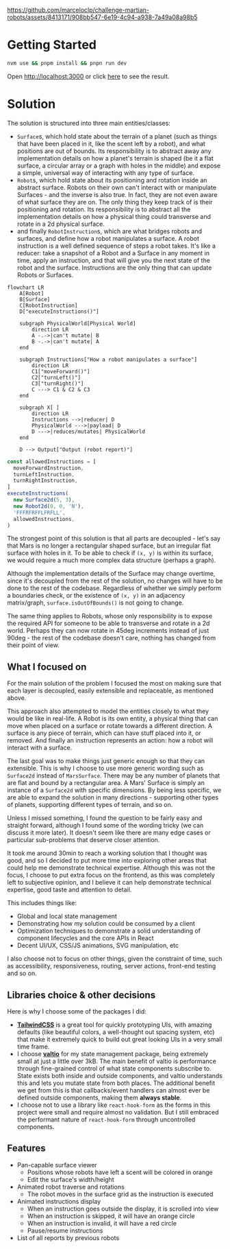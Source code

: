 

https://github.com/marceloclp/challenge-martian-robots/assets/8413171/908bb547-6e19-4c94-a938-7a49a08a98b5



# Getting Started

```bash
nvm use && pnpm install && pnpn run dev
```

Open [http://localhost:3000](http://localhost:3000) or click [here](https://challenge-martian-robots.vercel.app/) to see the result.

# Solution

The solution is structured into three main entities/classes:

- `Surface`s, which hold state about the terrain of a planet (such as things
  that have been placed in it, like the scent left by a robot), and what
  positions are out of bounds. Its responsibility is to abstract away any implementation
  details on how a planet's terrain is shaped (be it a flat surface, a circular
  array or a graph with holes in the middle) and expose a simple, universal way
  of interacting with any type of surface.
- `Robot`s, which hold state about its positioning and rotation inside an abstract
  surface. Robots on their own can't interact with or manipulate Surfaces - and
  the inverse is also true. In fact, they are not even aware of what surface they
  are on. The only thing they keep track of is their positioning and rotation.
  Its responsibility is to abstract all the implementation details on how a
  physical thing could transverse and rotate in a 2d physical surface.
- and finally `RobotInstruction`s, which are what bridges robots and surfaces,
  and define how a robot manipulates a surface. A robot instruction is a well
  defined sequence of steps a robot takes. It's like a reducer: take a snapshot
  of a Robot and a Surface in any moment in time, apply an instruction, and that
  will give you the next state of the robot and the surface. Instructions are
  the only thing that can update Robots or Surfaces.

```mermaid
flowchart LR
    A[Robot]
    B[Surface]
    C[RobotInstruction]
    D["executeInstructions()"]
    
    subgraph PhysicalWorld[Physical World]
        direction LR
        A -.->|can't mutate| B
        B -.->|can't mutate| A
    end

    subgraph Instructions["How a robot manipulates a surface"]
        direction LR
        C1["moveForward()"]
        C2["turnLeft()"]
        C3["turnRight()"]
        C ---> C1 & C2 & C3
    end

    subgraph X[ ]
        direction LR
        Instructions -->|reducer| D
        PhysicalWorld --->|payload| D
        D --->|reduces/mutates| PhysicalWorld
    end

    D --> Output["Output (robot report)"]
```

```ts
const allowedInstructions = [
  moveForwardInstruction,
  turnLeftInstruction,
  turnRightInstruction,
]
executeInstructions(
  new Surface2d(5, 3),
  new Robot2d(0, 0, 'N'),
  'FFFRFRFFLFRFLL',
  allowedInstructions,
)
```

The strongest point of this solution is that all parts are decoupled - let's say
that Mars is no longer a rectangular shaped surface, but an irregular flat
surface with holes in it. To be able to check if `(x, y)` is within its surface,
we would require a much more complex data structure (perhaps a graph).

Although the implementation details of the Surface may change overtime, since it's
decoupled from the rest of the solution, no changes will have to be done to the
rest of the codebase. Regardless of whether we simply perform a boundaries check,
or the existence of `(x, y)` in an adjacency matrix/graph, `surface.isOutOfBounds()`
is not going to change.

The same thing applies to Robots, whose only responsibility is to expose the
required API for someone to be able to transverse and rotate in a 2d world.
Perhaps they can now rotate in 45deg increments instead of just 90deg - the rest
of the codebase doesn't care, nothing has changed from their point of view.

## What I focused on

For the main solution of the problem I focused the most on making sure that
each layer is decoupled, easily extensible and replaceable, as mentioned above.

This approach also attempted to model the entities closely to what they would be
like in real-life. A Robot is its own entity, a physical thing that can move
when placed on a surface or rotate towards a different direction. A surface is
any piece of terrain, which can have stuff placed into it, or removed. And finally
an instruction represents an action: how a robot will interact with a surface.

The last goal was to make things just generic enough so that they can extensible.
This is why I choose to use more generic wording such as `Surface2d` instead of
`MarsSurface`. There may be any number of planets that are flat and bound by a
rectangular area. A Mars' Surface is simply an instance of a `Surface2d` with
specific dimensions. By being less specific, we are able to expand the solution
in many directions - supporting other types of planets, supporting different types
of terrain, and so on.

Unless I missed something, I found the question to be fairly easy and straight
forward, although I found some of the wording tricky (we can discuss it more later).
It doesn't seem like there are many edge cases or particular sub-problems that
deserve closer attention.

It took me around 30min to reach a working solution that I thought was good, and
so I decided to put more time into exploring other areas that could help me
demonstrate technical expertise. Although this was not the focus, I choose to
put extra focus on the frontend, as this was completely left to subjective opinion,
and I believe it can help demonstrate technical expertise, good taste and attention
to detail.

This includes things like:

- Global and local state management
- Demonstrating how my solution could be consumed by a client
- Optimization techniques to demonstrate a solid understanding of component
  lifecycles and the core APIs in React
- Decent UI/UX, CSS/JS animations, SVG manipulation, etc

I also choose not to focus on other things, given the constraint of time, such
as accessibility, responsiveness, routing, server actions, front-end testing
and so on.

## Libraries choice & other decisions

Here is why I choose some of the packages I did:

- **[TailwindCSS](https://tailwindcss.com/docs/installation)** is a great tool
  for quickly prototyping UIs, with amazing defaults (like beautiful colors, a
  well-thought out spacing system, etc) that make it extremely quick to build
  out great looking UIs in a very small time frame.
- I choose **[valtio](https://valtio.pmnd.rs/docs/introduction/getting-started)**
  for my state management package, being extremely small at just a little over 3kB.
  The main benefit of valtio is performance through fine-grained control of what
  state components subscribe to. State exists both inside and outside components,
  and valtio understands this and lets you mutate state from both places. The
  additional benefit we get from this is that callbacks/event handlers can almost
  ever be defined outside components, making them **always stable**.
- I choose not to use a library like `react-hook-form` as the forms in this
  project were small and require almost no validation. But I still embraced the
  performant nature of `react-hook-form` through uncontrolled components.

## Features

- Pan-capable surface viewer
  - Positions whose robots have left a scent will be colored in orange
  - Edit the surface's width/height
- Animated robot traverse and rotations
  - The robot moves in the surface grid as the instruction is executed
- Animated instructions display
  - When an instruction goes outside the display, it is scrolled into view
  - When an instruction is skipped, it will have an orange circle
  - When an instruction is invalid, it will have a red circle
  - Pause/resume instructions
- List of all reports by previous robots
